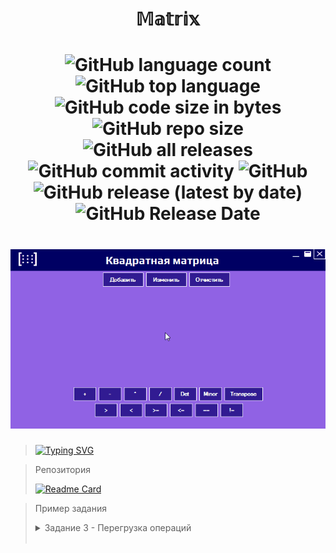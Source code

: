 <h1 align="center">𝕄𝕒𝕥𝕣𝕚𝕩</h1>

<h1 align="center">

![GitHub language count](https://img.shields.io/github/languages/count/nasibullo03/c-sharp)
![GitHub top language](https://img.shields.io/github/languages/top/nasibullo03/c-sharp)
![GitHub code size in bytes](https://img.shields.io/github/languages/code-size/nasibullo03/c-sharp?color=dark-green)
![GitHub repo size](https://img.shields.io/github/repo-size/nasibullo03/c-sharp?color=dark-green)
</br>
![GitHub all releases](https://img.shields.io/github/downloads/nasibullo03/c-sharp/total)
![GitHub commit activity](https://img.shields.io/github/commit-activity/y/nasibullo03/c-sharp)
![GitHub](https://img.shields.io/github/license/nasibullo03/c-sharp?color=dark-green)
</br>
![GitHub release (latest by date)](https://img.shields.io/github/v/release/nasibullo03/c-sharp)
![GitHub Release Date](https://img.shields.io/github/release-date/nasibullo03/c-sharp)

</h1>

<h1 align="center">

<img src="Matrix/Images/MatrixForm.gif" alt="Пример того, как работает программа.">

</h1>


>[![Typing SVG](https://readme-typing-svg.herokuapp.com?font=&size=19&color=B918F7&background=F7F7F700&multiline=true&width=550&height=62&lines=%D0%9F%D1%80%D0%BE%D0%B5%D0%BA%D1%82+%D0%B1%D1%8B%D0%BB+%D1%81%D0%BE%D0%B7%D0%B4%D0%B0%D0%BD+%D0%BD%D0%B0+%D0%BE%D1%81%D0%BD%D0%BE%D0%B2%D0%B5+%D0%B7%D0%B0%D0%B4%D0%B0%D0%BD%D0%B8%D1%8F+%D0%BF%D0%BE;%D0%B4%D0%B8%D1%81%D1%86%D0%B8%D0%BF%D0%BB%D0%B8%D0%BD%D0%B0%D0%BC+%22%D0%9F%D1%80%D0%BE%D0%B3%D1%80%D0%B0%D0%BC%D0%BC%D0%B8%D1%80%D0%BE%D0%B2%D0%B0%D0%BD%D0%B8%D0%B5%22+%D0%B8+%22%D0%98%D0%A1%D0%B8%D0%A2%22+%D0%B2+%D0%9A%D0%B5%D0%BC%D0%93%D0%A3)](https://git.io/typing-svg)


>Репозитория
>
>[![Readme Card](https://github-readme-stats.vercel.app/api/pin/?username=nasibullo03&repo=c-sharp)](https://github.com/anuraghazra/github-readme-stats)

>Пример задания 
>
>    <details><summary>Задание 3 - Перегрузка операций </summary> 
>   
>     Создать класс «Квадратная матрица». 
>     Реализовать конструкторы для случайной генерации матриц.
>     Выполнить перегрузку операций (+, *, >, < > = , < = , = = , ! = , приведения типов, true, false, нахождение детерминанта, обратная матрица).
>     Реализовать методы ToString(), CompareTo(), Equals(), GetHashCode().
>     Реализовать для класса паттерн «Прототип» с глубоким копированием.
>     Создать пользовательские классы Исключений и реализовать их обработку.
>     Реализовать тестовое приложение «Матричный калькулятор»  для демонстрации работы созданного класса.
></p>
></details>
></br>
>



